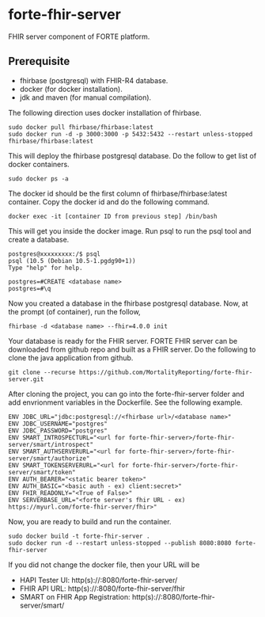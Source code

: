 # forte-fhir-server
FHIR server component of FORTE platform.
## Prerequisite
* fhirbase (postgresql) with FHIR-R4 database.
* docker (for docker installation).
* jdk and maven (for manual compilation).

The following direction uses docker installation of fhirbase.
```
sudo docker pull fhirbase/fhirbase:latest
sudo docker run -d -p 3000:3000 -p 5432:5432 --restart unless-stopped fhirbase/fhirbase:latest
```
This will deploy the fhirbase postgresql database. Do the follow to get list of docker containers.
```
sudo docker ps -a
```
The docker id should be the first column of fhirbase/fhirbase:latest container. Copy the docker id and do the following command.
```
docker exec -it [container ID from previous step] /bin/bash
```
This will get you inside the docker image. Run psql to run the psql tool and create a database.
```
postgres@xxxxxxxxx:/$ psql
psql (10.5 (Debian 10.5-1.pgdg90+1))
Type "help" for help.

postgres=#CREATE <database name>
postgres=#\q
```
Now you created a database in the fhirbase postgresql database. Now, at the prompt (of container), run the follow,
```
fhirbase -d <database name> --fhir=4.0.0 init
```
Your database is ready for the FHIR server. FORTE FHIR server can be downloaded from github repo and built as a FHIR server. Do the following to clone the java application from github. 
```
git clone --recurse https://github.com/MortalityReporting/forte-fhir-server.git
```
After cloning the project, you can go into the forte-fhir-server folder and add envrionment variables in the Dockerfile. See the following example. 
```
ENV JDBC_URL="jdbc:postgresql://<fhirbase url>/<database name>"
ENV JDBC_USERNAME="postgres"
ENV JDBC_PASSWORD="postgres"
ENV SMART_INTROSPECTURL="<url for forte-fhir-server>/forte-fhir-server/smart/introspect"
ENV SMART_AUTHSERVERURL="<url for forte-fhir-server>/forte-fhir-server/smart/authorize"
ENV SMART_TOKENSERVERURL="<url for forte-fhir-server>/forte-fhir-server/smart/token"
ENV AUTH_BEARER="<static bearer token>"
ENV AUTH_BASIC="<basic auth - ex) client:secret>"
ENV FHIR_READONLY="<True of False>"
ENV SERVERBASE_URL="<forte server's fhir URL - ex) https://myurl.com/forte-fhir-server/fhir>"
```
Now, you are ready to build and run the container.
```
sudo docker build -t forte-fhir-server .
sudo docker run -d --restart unless-stopped --publish 8080:8080 forte-fhir-server
```
If you did not change the docker file, then your URL will be 
* HAPI Tester UI: http(s)://<host url>:8080/forte-fhir-server/
* FHIR API URL: http(s)://<host url>:8080/forte-fhir-server/fhir
* SMART on FHIR App Registration: http(s)://<host url>:8080/forte-fhir-server/smart/
